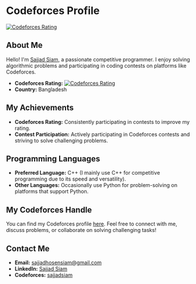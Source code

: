 
# Codeforces Profile

[![Codeforces Rating](https://cfrating.ihcr.top/?user=sajjadsiam)](https://codeforces.com/profile/sajjadsiam)

## About Me

Hello! I'm [Sajjad Siam](https://codeforces.com/profile/sajjadsiam), a passionate competitive programmer. I enjoy solving algorithmic problems and participating in coding contests on platforms like Codeforces.

- **Codeforces Rating:** [![Codeforces Rating](https://cfrating.ihcr.top/?user=sajjadsiam)](https://codeforces.com/profile/sajjadsiam)
- **Country:** Bangladesh

## My Achievements

- **Codeforces Rating:** Consistently participating in contests to improve my rating.
- **Contest Participation:** Actively participating in Codeforces contests and striving to solve challenging problems.

## Programming Languages

- **Preferred Language:** C++ (I mainly use C++ for competitive programming due to its speed and versatility).
- **Other Languages:** Occasionally use Python for problem-solving on platforms that support Python.

## My Codeforces Handle

You can find my Codeforces profile [here](https://codeforces.com/profile/sajjadsiam). Feel free to connect with me, discuss problems, or collaborate on solving challenging tasks!

## Contact Me

- **Email:** [sajjadhosensiam@gmail.com](mailto:sajjadhosensiam@gmail.com)
- **LinkedIn:** [Sajjad Siam](https://www.linkedin.com/in/sajjadsiam/)
- **Codeforces:** [sajjadsiam](https://codeforces.com/profile/sajjadsiam)
